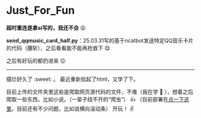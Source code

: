 # Just_For_Fun

**超时重连是拿ai写的，我还不会** :stuck_out_tongue_winking_eye:

**send_qqmusic_card_half.py**：25.03.31写的基于ncatbot发送特定QQ音乐卡片的代码（腰斩），之后看看能不能再抢救下 :yum:

之后有好玩的都扔进来 :wink:

---

摆烂好久了 :sweet: 。
最近重新拾起了html，又学了下。

目前上传的文件夹里这些是爬取网页源代码的文件，不难（我在学 :ledger: ），想着之后爬取一些东西，比如小说。（一辈子绕不开的“爬虫”） :thumbsup:
（目前部署在[点一下这里](https://getc-test.daydream0751.dpdns.org)。目前还有不少问题，比如说横向滚动条）
开玩！ :v:
